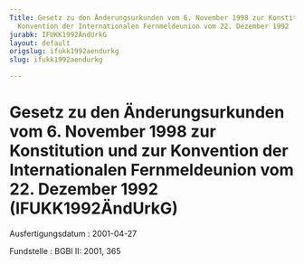 ```yaml
---
Title: Gesetz zu den Änderungsurkunden vom 6. November 1998 zur Konstitution und zur
  Konvention der Internationalen Fernmeldeunion vom 22. Dezember 1992
jurabk: IFUKK1992ÄndUrkG
layout: default
origslug: ifukk1992aendurkg
slug: ifukk1992aendurkg

---
```


# Gesetz zu den Änderungsurkunden vom 6. November 1998 zur Konstitution und zur Konvention der Internationalen Fernmeldeunion vom 22. Dezember 1992 (IFUKK1992ÄndUrkG)

Ausfertigungsdatum
:   2001-04-27

Fundstelle
:   BGBl II: 2001, 365

